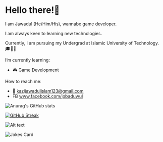 # Hello there!👋

I am Jawadul (He/Him/His), wannabe game developer.

I am always keen to learning new technologies.

Currently, I am pursuing my Undergrad at Islamic University of Technology. 🎓🧑‍💻

I’m currently learning:
- 🎮 Game Development

How to reach me:
- 📧 kazijawadulislam123@gmail.com
- FB www.facebook.com/jobaduwul

![Anurag's GitHub stats](https://github-readme-stats.vercel.app/api?username=Jobaduwul&hide=contribs,prs&show_icons=truet&theme=transparent)

[![GitHub Streak](http://github-readme-streak-stats.herokuapp.com?user=Jobaduwul&theme=dark)](https://git.io/streak-stats)

![Alt text](https://spotify-recently-played-readme.vercel.app/api?user=kazijawadulislam)

<img src="https://readme-jokes.vercel.app/api" alt="Jokes Card" />
